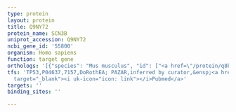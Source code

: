 ```yaml
---
type: protein
layout: protein
title: Q9NY72
protein_name: SCN3B
uniprot_accession: Q9NY72
ncbi_gene_id: '55800'
organism: Homo sapiens
function: target gene
orthologs: '[{"species": "Mus musculus", "id": ["<a href=\"/protein/q8bhk2\">Q8BHK2</a>"]}, {"species": "Rattus norvegicus", "id": ["Q9JK00"]}]'
tfs: 'TP53,P04637,7157,DoRothEA; PAZAR,inferred by curator,&ensp;<a href="https://www.ncbi.nlm.nih.gov/pubmed/?term=18971253%5Buid%5D+OR+18431400%5Buid%5D+OR+31340985%5Buid%5D+OR+18971253%5Buid%5D"
  target="_blank"><i uk-icon="icon: link"></i>Pubmed</a>'
targets: ''
binding_sites: ''

---
```

